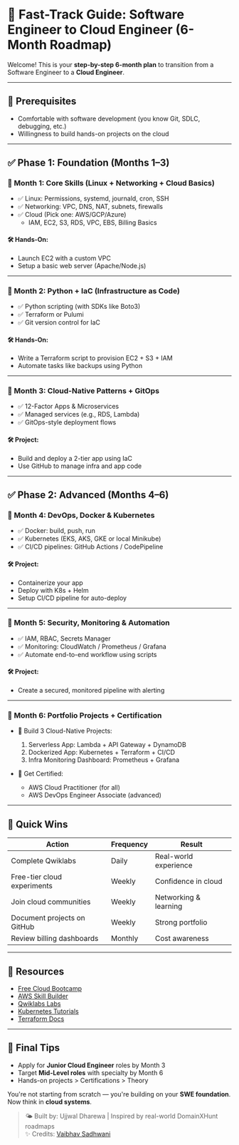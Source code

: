 # 🚀 Fast-Track Guide: Software Engineer to Cloud Engineer (6-Month Roadmap)

Welcome! This is your **step-by-step 6-month plan** to transition from a Software Engineer to a **Cloud Engineer**.

---

## 🧠 Prerequisites
- Comfortable with software development (you know Git, SDLC, debugging, etc.)
- Willingness to build hands-on projects on the cloud

---

## ✅ Phase 1: Foundation (Months 1–3)

### 📘 Month 1: Core Skills (Linux + Networking + Cloud Basics)
- ✅ Linux: Permissions, systemd, journald, cron, SSH
- ✅ Networking: VPC, DNS, NAT, subnets, firewalls
- ✅ Cloud (Pick one: AWS/GCP/Azure)
  - IAM, EC2, S3, RDS, VPC, EBS, Billing Basics

#### 🛠️ Hands-On:
- Launch EC2 with a custom VPC
- Setup a basic web server (Apache/Node.js)

---

### 📘 Month 2: Python + IaC (Infrastructure as Code)
- ✅ Python scripting (with SDKs like Boto3)
- ✅ Terraform or Pulumi
- ✅ Git version control for IaC

#### 🛠️ Hands-On:
- Write a Terraform script to provision EC2 + S3 + IAM
- Automate tasks like backups using Python

---

### 📘 Month 3: Cloud-Native Patterns + GitOps
- ✅ 12-Factor Apps & Microservices
- ✅ Managed services (e.g., RDS, Lambda)
- ✅ GitOps-style deployment flows

#### 🛠️ Project:
- Build and deploy a 2-tier app using IaC
- Use GitHub to manage infra and app code

---

## ✅ Phase 2: Advanced (Months 4–6)

### 📘 Month 4: DevOps, Docker & Kubernetes
- ✅ Docker: build, push, run
- ✅ Kubernetes (EKS, AKS, GKE or local Minikube)
- ✅ CI/CD pipelines: GitHub Actions / CodePipeline

#### 🛠️ Project:
- Containerize your app
- Deploy with K8s + Helm
- Setup CI/CD pipeline for auto-deploy

---

### 📘 Month 5: Security, Monitoring & Automation
- ✅ IAM, RBAC, Secrets Manager
- ✅ Monitoring: CloudWatch / Prometheus / Grafana
- ✅ Automate end-to-end workflow using scripts

#### 🛠️ Project:
- Create a secured, monitored pipeline with alerting

---

### 📘 Month 6: Portfolio Projects + Certification
- 🧪 Build 3 Cloud-Native Projects:
  1. Serverless App: Lambda + API Gateway + DynamoDB
  2. Dockerized App: Kubernetes + Terraform + CI/CD
  3. Infra Monitoring Dashboard: Prometheus + Grafana

- 📜 Get Certified:
  - AWS Cloud Practitioner (for all)
  - AWS DevOps Engineer Associate (advanced)

---

## 🚀 Quick Wins
| Action                        | Frequency | Result                  |
|-----------------------------|-----------|--------------------------|
| Complete Qwiklabs           | Daily     | Real-world experience    |
| Free-tier cloud experiments | Weekly    | Confidence in cloud      |
| Join cloud communities      | Weekly    | Networking & learning    |
| Document projects on GitHub | Weekly    | Strong portfolio         |
| Review billing dashboards   | Monthly   | Cost awareness           |

---

## 🔗 Resources
- [Free Cloud Bootcamp](https://lnkd.in/dF9xVE9X)
- [AWS Skill Builder](https://skillbuilder.aws/)
- [Qwiklabs Labs](https://www.qwiklabs.com/)
- [Kubernetes Tutorials](https://kubernetes.io/docs/tutorials/)
- [Terraform Docs](https://developer.hashicorp.com/terraform/docs)

---

## 🎯 Final Tips
- Apply for **Junior Cloud Engineer** roles by Month 3
- Target **Mid-Level roles** with specialty by Month 6
- Hands-on projects > Certifications > Theory

You're not starting from scratch — you're building on your **SWE foundation**. Now think in **cloud systems**.

> 🌤️ Built by: Ujjwal Dharewa | Inspired by real-world DomainXHunt roadmaps  
> ✨ Credits: [Vaibhav Sadhwani](https://www.linkedin.com/in/vsadhwani/)
